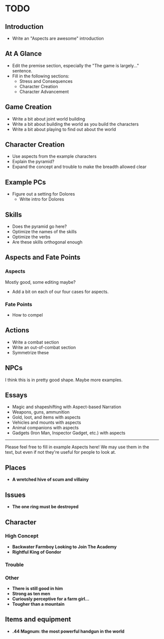 # TODO

## Introduction

- Write an "Aspects are awesome" introduction

## At A Glance

- Edit the premise section, especially the "The game is largely..." sentence.
- Fill in the following sections:
    - Stress and Consequences
    - Character Creation
    - Character Advancement

## Game Creation

- Write a bit about joint world building
- Write a bit about building the world as you build the characters
- Write a bit about playing to find out about the world

## Character Creation

- Use aspects from the example characters
- Explain the pyramid?
- Expand the concept and trouble to make the breadth allowed clear

## Example PCs

- Figure out a setting for Dolores
    - Write intro for Dolores

## Skills

- Does the pyramid go here?
- Optimize the names of the skills
- Optimize the verbs
- Are these skills orthogonal enough

## Aspects and Fate Points

### Aspects

Mostly good, some editing maybe?

- Add a bit on each of our four cases for aspects.

### Fate Points

- How to compel

## Actions

- Write a combat section
- Write an out-of-combat section
- Symmetrize these

## NPCs

I think this is in pretty good shape. Maybe more examples.

## Essays

- Magic and shapeshifting with Aspect-based Narration
- Weapons, guns, ammunition
- Gold, loot, and items with aspects
- Vehicles and mounts with aspects
- Animal companions with aspects
- Gadgets (Iron Man, Inspector Gadget, etc.) with aspects

---

Please feel free to fill in example Aspects here! We may use them in the text,
but even if not they're useful for people to look at.

## Places

* **A wretched hive of scum and villainy**

## Issues

* **The one ring must be destroyed**

## Character

### High Concept

* **Backwater Farmboy Looking to Join The Academy**
* **Rightful King of Gondor**

### Trouble

### Other

* **There is still good in him**
* **Strong as ten men**
* **Curiously perceptive for a farm girl...**
* **Tougher than a mountain**

## Items and equipment

* **.44 Magnum: the most powerful handgun in the world**
